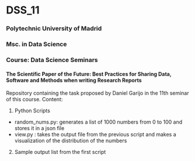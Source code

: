 # DSS_11

### Polytechnic University of Madrid
### Msc. in Data Science
### Course: Data Science Seminars
#### The Scientific Paper of the Future: Best Practices for Sharing Data, Software and Methods when writing Research Reports

Repository containing the task proposed by Daniel Garijo in the 11th seminar of this course. 
Content:
1. Python Scripts
- random_nums.py: generates a list of 1000 numbers from 0 to 100 and stores it in a json file
- view.py : takes the output file from the previous script and makes a visualization of the distribution of the numbers
2. Sample output list from the first script
